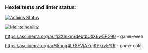 ### Hexlet tests and linter status:

[![Actions Status](https://github.com/orainmers/backend-project-44/actions/workflows/hexlet-check.yml/badge.svg)](https://github.com/orainmers/backend-project-44/actions)

[![Maintainability](https://api.codeclimate.com/v1/badges/ff30e0043f4fd2fd44c4/maintainability)](https://codeclimate.com/github/orainmers/backend-project-44/maintainability)

https://asciinema.org/a/afj3XInkmYdebtbUSX6w5PG90 - game-even

https://asciinema.org/a/M5nug4LFSFVjAZrgKPkrv5Yf6 - game-calc